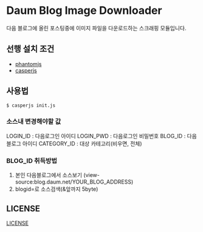 # Daum Blog Image Downloader

다음 블로그에 올린 포스팅중에 이미지 파일을 다운로드하는 스크래핑 모듈입니다.

## 선행 설치 조건

- [phantomjs](http://phantomjs.org/)
- [casperjs](http://casperjs.org/)


## 사용법

```
$ casperjs init.js
```

### 소스내 변경해야할 값 
LOGIN_ID : 다음로그인 아이디
LOGIN_PWD : 다음로그인 비밀번호
BLOG_ID : 다음블로그 아이디
CATEGORY_ID : 대상 카테고리(비우면, 전체)

### BLOG_ID 취득방법

1. 본인 다음블로그에서 소스보기
(view-source:blog.daum.net/YOUR_BLOG_ADDRESS)
2. blogid=로 소스검색(&앞까지 5byte)

## LICENSE

[LICENSE](https://github.com/rkJun/daum-blog-image-downloader/blob/master/LICENSE)
